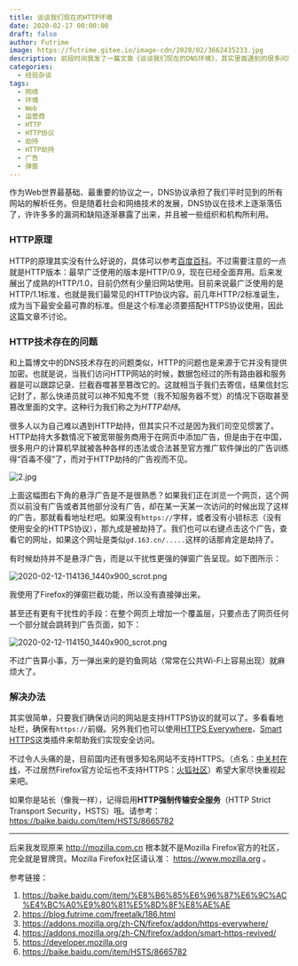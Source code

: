 ```yaml
---
title: 谈谈我们现在的HTTP环境
date: 2020-02-17 00:00:00
draft: false
author: Futrime
image: https://futrime.gitee.io/image-cdn/2020/02/3662435233.jpg
description: 前段时间我发了一篇文章《谈谈我们现在的DNS环境》，其实里面遇到的很多问题在HTTP协议中也遇到了，那么我就顺带着讲一下吧。
categories:
  - 经验杂谈
tags:
  - 网络
  - 环境
  - Web
  - 运营商
  - HTTP
  - HTTP协议
  - 劫持
  - HTTP劫持
  - 广告
  - 弹窗
---
```


作为Web世界最基础、最重要的协议之一，DNS协议承担了我们平时见到的所有网站的解析任务。但是随着社会和网络技术的发展，DNS协议在技术上逐渐落伍了，许许多多的漏洞和缺陷逐渐暴露了出来，并且被一些组织和机构所利用。

### HTTP原理
HTTP的原理其实没有什么好说的，具体可以参考[百度百科][3]。不过需要注意的一点就是HTTP版本：最早广泛使用的版本是HTTP/0.9，现在已经全面弃用。后来发展出了成熟的HTTP/1.0，目前仍然有少量旧网站使用。目前来说最广泛使用的是HTTP/1.1标准，也就是我们最常见的HTTP协议内容。前几年HTTP/2标准诞生，成为当下最安全最可靠的标准。但是这个标准必须要搭配HTTPS协议使用，因此这篇文章不讨论。

### HTTP技术存在的问题
和上篇博文中的DNS技术存在的问题类似，HTTP的问题也是来源于它并没有提供加密。也就是说，当我们访问HTTP网站的时候，数据包经过的所有路由器和服务器是可以跟踪记录、拦截吞噬甚至篡改它的。这就相当于我们去寄信，结果信封忘记封了，那么快递员就可以神不知鬼不觉（我不知服务器不觉）的情况下窃取甚至篡改里面的文字。这种行为我们称之为*HTTP劫持*。

很多人以为自己难以遇到HTTP劫持，但其实只不过是因为我们司空见惯罢了。HTTP劫持大多数情况下被宽带服务商用于在网页中添加广告，但是由于在中国，很多用户的计算机早就被各种各样的违法或合法甚至官方推广软件弹出的广告训练得“百毒不侵”了，而对于HTTP劫持的广告视而不见。

![2.jpg][4]

上面这幅图右下角的悬浮广告是不是很熟悉？如果我们正在浏览一个网页，这个网页以前没有广告或者其他部分没有广告，却在某一天某一次访问的时候出现了这样的广告，那就看看地址栏吧。如果没有`https://`字样，或者没有小锁标志（没有使用安全的HTTPS协议），那九成是被劫持了。我们也可以右键点击这个广告，查看它的网址，如果这个网址是类似`gd.163.cn/.....`这样的话那肯定是劫持了。

有时候劫持并不是悬浮广告，而是以干扰性更强的弹窗广告呈现。如下图所示：

![2020-02-12-114136_1440x900_scrot.png][5]

我使用了Firefox的弹窗拦截功能，所以没有直接弹出来。

甚至还有更有干扰性的手段：在整个网页上增加一个覆盖层，只要点击了网页任何一个部分就会跳转到广告页面，如下：

![2020-02-12-114150_1440x900_scrot.png][6]

不过广告算小事，万一弹出来的是钓鱼网站（常常在公共Wi-Fi上容易出现）就麻烦大了。

### 解决办法
其实很简单，只要我们确保访问的网站是支持HTTPS协议的就可以了。多看看地址栏，确保有`https://`前缀。另外我们也可以使用[HTTPS Everywhere][7]、[Smart HTTPS][8]这类插件来帮助我们实现安全访问。

不过令人头痛的是，目前国内还有很多知名网站不支持HTTPS。（点名：[中关村在线][9]，不过居然Firefox官方论坛也不支持HTTPS：[火狐社区][10]）希望大家尽快重视起来吧。

如果你是站长（像我一样），记得启用**HTTP强制传输安全服务**（HTTP Strict Transport Security，HSTS）哦。请参考：https://baike.baidu.com/item/HSTS/8665782


----------

后来我发现原来 http://mozilla.com.cn 根本就不是Mozilla Firefox官方的社区，完全就是冒牌货。Mozilla Firefox社区请认准： https://www.mozilla.org 。

参考链接：
1. https://baike.baidu.com/item/%E8%B6%85%E6%96%87%E6%9C%AC%E4%BC%A0%E9%80%81%E5%8D%8F%E8%AE%AE
1. https://blog.futrime.com/freetalk/186.html
1. https://addons.mozilla.org/zh-CN/firefox/addon/https-everywhere/
1. https://addons.mozilla.org/zh-CN/firefox/addon/smart-https-revived/
1. https://developer.mozilla.org
1. https://baike.baidu.com/item/HSTS/8665782


  [1]: https://blog.futrime.com/freetalk/186.html
  [3]: https://baike.baidu.com/item/%E8%B6%85%E6%96%87%E6%9C%AC%E4%BC%A0%E9%80%81%E5%8D%8F%E8%AE%AE
  [4]: https://futrime.gitee.io/image-cdn/2020/02/3121389157.jpg
  [5]: https://futrime.gitee.io/image-cdn/2020/02/3558982608.png
  [6]: https://futrime.gitee.io/image-cdn/2020/02/1434072741.png
  [7]: https://addons.mozilla.org/zh-CN/firefox/addon/https-everywhere/
  [8]: https://addons.mozilla.org/zh-CN/firefox/addon/smart-https-revived/
  [9]: http://www.zol.com.cn/
  [10]: http://mozilla.com.cn
